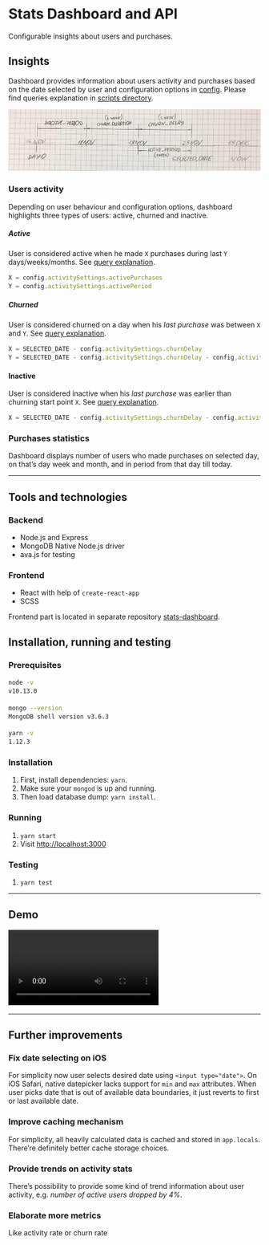 # Stats Dashboard and API
Configurable insights about users and purchases.

## Insights
Dashboard provides information about users activity and purchases
based on the date selected by user and configuration options in [config](/config.js). Please find queries explanation in [scripts directory](/scripts/).

![timeline](scripts/timeline.jpg)

### Users activity
Depending on user behaviour and configuration options, dashboard highlights three types of users: active, churned and inactive.

##### Active
User is considered active when he made `X` purchases during last `Y` days/weeks/months. See [query explanation](/scripts/ActiveBuyers.js).
```javascript
X = config.activitySettings.activePurchases
Y = config.activitySettings.activePeriod
```

##### Churned
User is considered churned on a day when his _last purchase_ was between `X` and `Y`. See [query explanation](/scripts/ChurnedUSers.js).
```javascript
X = SELECTED_DATE - config.activitySettings.churnDelay
Y = SELECTED_DATE - config.activitySettings.churnDelay - config.activitySettings.churnDuration
```

#### Inactive
User is considered inactive when his _last purchase_ was earlier than churning start point `X`. See [query explanation](/scripts/InactiveUsers.js).
```javascript
X = SELECTED_DATE - config.activitySettings.churnDelay - config.activitySettings.churnDuration
```

### Purchases statistics
Dashboard displays number of users who made purchases on selected day, on that’s day week and month, and in period from that day till today.

---

## Tools and technologies
### Backend
- Node.js and Express
- MongoDB Native Node.js driver
- ava.js for testing

### Frontend
- React with help of `create-react-app`
- SCSS

Frontend part is located in separate repository [stats-dashboard](https://gitlab.com/atelier/stats-dashboard).

## Installation, running and testing
### Prerequisites
```bash
node -v
v10.13.0

mongo --version
MongoDB shell version v3.6.3

yarn -v
1.12.3
```

### Installation
1. First, install dependencies: `yarn`.
2. Make sure your `mongod` is up and running.
3. Then load database dump: `yarn install`.

### Running
1. `yarn start`
2. Visit [http://localhost:3000](http://localhost:3000)

### Testing
1. `yarn test`

---

## Demo
![Demo video](scripts/demo.mp4)

---

## Further improvements
### Fix date selecting on iOS
For simplicity now user selects desired date using `<input type="date">`. On iOS Safari, native datepicker lacks support for `min` and `max` attributes. When user picks date that is out of available data boundaries, it just reverts to first or last available date.

### Improve caching mechanism
For simplicity, all heavily calculated data is cached and stored in `app.locals`. There’re definitely better cache storage choices.

### Provide trends on activity stats
There’s possibility to provide some kind of trend information about user activity, e.g. _number of active users dropped by 4%_.

### Elaborate more metrics
Like activity rate or churn rate
